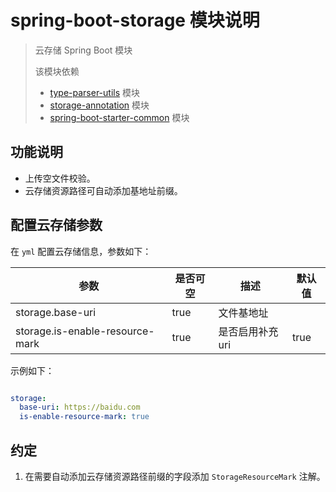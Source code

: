 # spring-boot-storage 模块说明

> 云存储 Spring Boot 模块
>
> 该模块依赖 
> * [type-parser-utils](../../kit-type-parser/type-parser-utils/README.md) 模块
> * [storage-annotation](../storage-annotation/README.md) 模块
> * [spring-boot-starter-common](../../kit-spring-boot/spring-boot-starter-common/README.md) 模块

## 功能说明

* 上传空文件校验。
* 云存储资源路径可自动添加基地址前缀。

## 配置云存储参数

在 `yml` 配置云存储信息，参数如下：

|参数|是否可空|描述|默认值|
|---|---|---|---|
|storage.base-uri|true|文件基地址||
|storage.is-enable-resource-mark|true|是否启用补充 uri|true|

示例如下：

```yml

storage:
  base-uri: https://baidu.com
  is-enable-resource-mark: true

```

## 约定

1. 在需要自动添加云存储资源路径前缀的字段添加 `StorageResourceMark` 注解。
